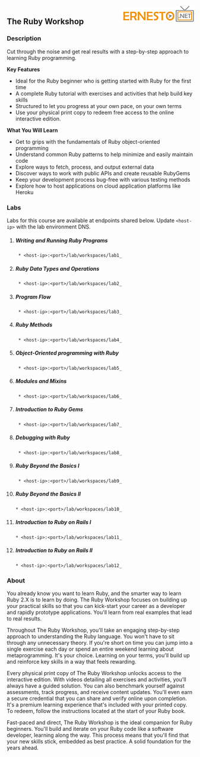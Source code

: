 <img align="right" src="./logo.png">

<h2><span style="color:red;"></span>The Ruby Workshop</h2>

### Description

Cut through the noise and get real results with a step-by-step approach to learning Ruby programming.

**Key Features**

- Ideal for the Ruby beginner who is getting started with Ruby for the first time
- A complete Ruby tutorial with exercises and activities that help build key skills
- Structured to let you progress at your own pace, on your own terms
- Use your physical print copy to redeem free access to the online interactive edition.

**What You Will Learn**

- Get to grips with the fundamentals of Ruby object-oriented programming
- Understand common Ruby patterns to help minimize and easily maintain code
- Explore ways to fetch, process, and output external data
- Discover ways to work with public APIs and create reusable RubyGems
- Keep your development process bug-free with various testing methods
- Explore how to host applications on cloud application platforms like Heroku

### Labs

Labs for this course are available at endpoints shared below. Update `<host-ip>` with the lab environment DNS.

1. ##### Writing and Running Ruby Programs
		* <host-ip>:<port>/lab/workspaces/lab1_
2. ##### Ruby Data Types and Operations
		* <host-ip>:<port>/lab/workspaces/lab2_
3. ##### Program Flow
		* <host-ip>:<port>/lab/workspaces/lab3_
4. ##### Ruby Methods
		* <host-ip>:<port>/lab/workspaces/lab4_
5. ##### Object-Oriented programming with Ruby
		* <host-ip>:<port>/lab/workspaces/lab5_
6. ##### Modules and Mixins
		* <host-ip>:<port>/lab/workspaces/lab6_
7. ##### Introduction to Ruby Gems
		* <host-ip>:<port>/lab/workspaces/lab7_
8. ##### Debugging with Ruby
		* <host-ip>:<port>/lab/workspaces/lab8_
9. ##### Ruby Beyond the Basics l
		* <host-ip>:<port>/lab/workspaces/lab9_
10. ##### Ruby Beyond the Basics ll
		* <host-ip>:<port>/lab/workspaces/lab10_
11. ##### Introduction to Ruby on Rails l
		* <host-ip>:<port>/lab/workspaces/lab11_
12. ##### Introduction to Ruby on Rails ll
		* <host-ip>:<port>/lab/workspaces/lab12_

### About

You already know you want to learn Ruby, and the smarter way to learn Ruby 2.X is to learn by doing. The Ruby Workshop focuses on building up your practical skills so that you can kick-start your career as a developer and rapidly prototype applications. You'll learn from real examples that lead to real results.

Throughout The Ruby Workshop, you'll take an engaging step-by-step approach to understanding the Ruby language. You won't have to sit through any unnecessary theory. If you're short on time you can jump into a single exercise each day or spend an entire weekend learning about metaprogramming. It's your choice. Learning on your terms, you'll build up and reinforce key skills in a way that feels rewarding.

Every physical print copy of The Ruby Workshop unlocks access to the interactive edition. With videos detailing all exercises and activities, you'll always have a guided solution. You can also benchmark yourself against assessments, track progress, and receive content updates. You'll even earn a secure credential that you can share and verify online upon completion. It's a premium learning experience that's included with your printed copy. To redeem, follow the instructions located at the start of your Ruby book.

Fast-paced and direct, The Ruby Workshop is the ideal companion for Ruby beginners. You'll build and iterate on your Ruby code like a software developer, learning along the way. This process means that you'll find that your new skills stick, embedded as best practice. A solid foundation for the years ahead.
